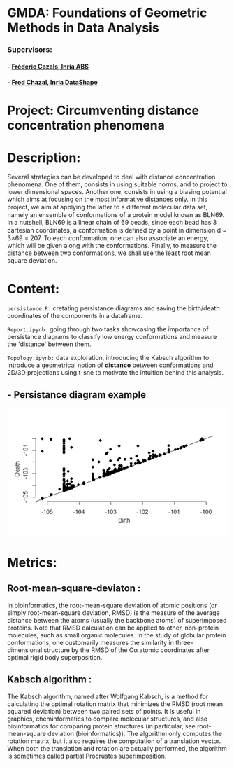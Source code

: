 # GMDA: Foundations of Geometric Methods in Data Analysis
### Supervisors:
#### - [Frédéric Cazals, Inria ABS](https://team.inria.fr/abs/team-members/homepage-frederic-cazals/)
#### - [Fred Chazal, Inria DataShape](https://geometrica.saclay.inria.fr/team/Fred.Chazal/)

# Project: Circumventing distance concentration phenomena

# Description:
Several strategies can be developed to deal with distance concentration phenomena. One of them, consists in using suitable norms, and to project to lower dimensional spaces. Another one, consists in using a biasing potential which aims at focusing on the most informative distances only. In this project, we aim at applying the latter to a diﬀerent molecular data set, namely an ensemble of conformations of a protein model known as BLN69. In a nutshell, BLN69 is a linear chain of 69 beads; since each bead has 3 cartesian coordinates, a conformation is deﬁned by a point in dimension d = 3×69 = 207. To each conformation, one can also associate an energy, which will be given along with the conformations. Finally, to measure the distance between two conformations, we shall use the least root mean square deviation.

# Content:
`persistance.R:` cretating persistance diagrams and saving the birth/death coordinates of the components in a dataframe.

`Report.ipynb:` going through two tasks showcasing the importance of persistance diagrams to classify low energy conformations and measure the 'distance' between them.

`Topology.ipynb:` data exploration, introducing the Kabsch algorithm to introduce a geometrical notion of __distance__ between conformations and 2D/3D projections using t-sne to motivate the intuition behind this analysis.

## - Persistance diagram example
![Persistance diagram example](https://github.com/AlaaMahi/GMDA/blob/master/Persistance.jpeg "Persistance diagram example")

# Metrics:
## Root-mean-square-deviaton :
In bioinformatics, the root-mean-square deviation of atomic positions (or simply root-mean-square deviation, RMSD) is the measure of the average distance between the atoms (usually the backbone atoms) of superimposed proteins. Note that RMSD calculation can be applied to other, non-protein molecules, such as small organic molecules. In the study of globular protein conformations, one customarily measures the similarity in three-dimensional structure by the RMSD of the Cα atomic coordinates after optimal rigid body superposition.

## Kabsch algorithm :
The Kabsch algorithm, named after Wolfgang Kabsch, is a method for calculating the optimal rotation matrix that minimizes the RMSD (root mean squared deviation) between two paired sets of points. It is useful in graphics, cheminformatics to compare molecular structures, and also bioinformatics for comparing protein structures (in particular, see root-mean-square deviation (bioinformatics)). The algorithm only computes the rotation matrix, but it also requires the computation of a translation vector. When both the translation and rotation are actually performed, the algorithm is sometimes called partial Procrustes superimposition.
